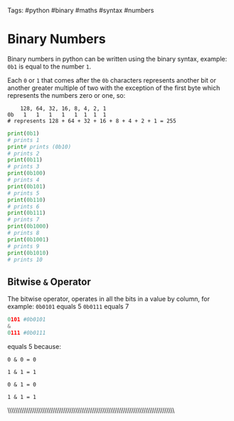 Tags:  #python #binary #maths #syntax #numbers 

# Binary Numbers
Binary numbers in python can be written using the binary syntax, example:
`0b1` is equal to the number `1`.

Each `0` or `1` that comes after the `0b` characters represents another bit or another greater multiple of two with the exception of the first byte which represents the numbers zero or one, so:
```
    128, 64, 32, 16, 8, 4, 2, 1
0b   1   1   1   1   1  1  1  1
# represents 128 + 64 + 32 + 16 + 8 + 4 + 2 + 1 = 255
```

```python
print(0b1)
# prints 1
print# prints (0b10)
# prints 2
print(0b11)
# prints 3
print(0b100)
# prints 4
print(0b101)
# prints 5
print(0b110)
# prints 6
print(0b111)
# prints 7
print(0b1000)
# prints 8
print(0b1001)
# prints 9
print(0b1010)
# prints 10
```

## Bitwise `&` Operator
The bitwise operator, operates in all the bits in a value by column, for example:
`0b0101` equals 5
`0b0111` equals 7

```python
0101 #0b0101 
& 
0111 #0b0111
```

equals 5 because:
```
0 & 0 = 0

1 & 1 = 1

0 & 1 = 0

1 & 1 = 1
```

\\\\\\\\\\\\\\\\\\\\\\\\\\\\\\\\\\\\\\\\\\\\\\\\\\\\\\\\\\\\\\\\\\\\\\\\\\\\\\\\\\\\\\\\\\\\\\\\\\\\\\\\\\\\\\\\\\\\\\\\\\\\\\\\\\\\\\\\\\\\\\\\\\\\\\\\\\\\\\\\\\\\\\\\\\\